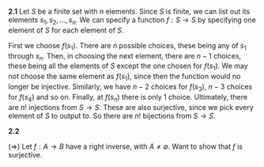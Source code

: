 **2.1** Let $S$ be a finite set with $n$ elements. Since $S$ is finite, we can list out its elements $s_1, s_2, ... , s_n$. We can specify a function $f : S \rightarrow S$ by specifying one element of $S$ for each element of $S$.

First we choose $f(s_1)$. There are $n$ possible choices, these being any of $s_1$ through $s_n$. Then, in choosing the next element, there are $n-1$ choices, these being all the elements of $S$ except the one chosen for $f(s_1)$. We may not choose the same element as $f(s_1)$, since then the function would no longer be injective. Similarly, we have $n-2$ choices for $f(s_3)$, $n-3$ choices for $f(s_4)$ and so on. Finally, at $f(s_n)$ there is only 1 choice. Ultimately, there are $n!$ injections from $S \rightarrow S$. These are also surjective, since we pick every element of $S$ to output to. So there are $n!$ bijections from $S \rightarrow S$.

**2.2**

($\Rightarrow$) Let $f : A \rightarrow B$ have a right inverse, with $A \neq \emptyset$. Want to show that $f$ is surjective.
